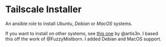 # Tailscale Installer

An ansible role to install *Ubuntu*, *Debian* or *MacOS* systems.

If you want to install on other systems, see [this one](https://github.com/artis3n/ansible-role-tailscale) by @artis3n. I based this off the work of @FuzzyMistborn. I added Debian and MacOS support.